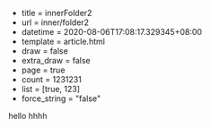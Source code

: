  - title = innerFolder2
 - url = inner/folder2
 - datetime = 2020-08-06T17:08:17.329345+08:00
 - template = article.html
 - draw = false
 - extra_draw = false
 - page = true
 - count = 1231231
 - list = [true, 123]
 - force_string = "false"

hello hhhh